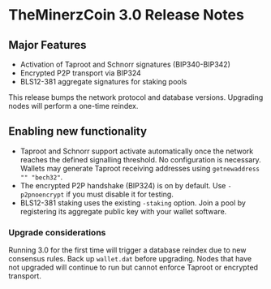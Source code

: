 # TheMinerzCoin 3.0 Release Notes

Major Features
--------------
- Activation of Taproot and Schnorr signatures (BIP340-BIP342)
- Encrypted P2P transport via BIP324
- BLS12-381 aggregate signatures for staking pools

This release bumps the network protocol and database versions. Upgrading nodes
will perform a one-time reindex.
## Enabling new functionality

* Taproot and Schnorr support activate automatically once the network reaches the defined signalling threshold. No configuration is necessary. Wallets may generate Taproot receiving addresses using `getnewaddress "" "bech32"`.
* The encrypted P2P handshake (BIP324) is on by default. Use `-p2pnoencrypt` if you must disable it for testing.
* BLS12-381 staking uses the existing `-staking` option. Join a pool by registering its aggregate public key with your wallet software.

### Upgrade considerations

Running 3.0 for the first time will trigger a database reindex due to new consensus rules. Back up `wallet.dat` before upgrading. Nodes that have not upgraded will continue to run but cannot enforce Taproot or encrypted transport.
